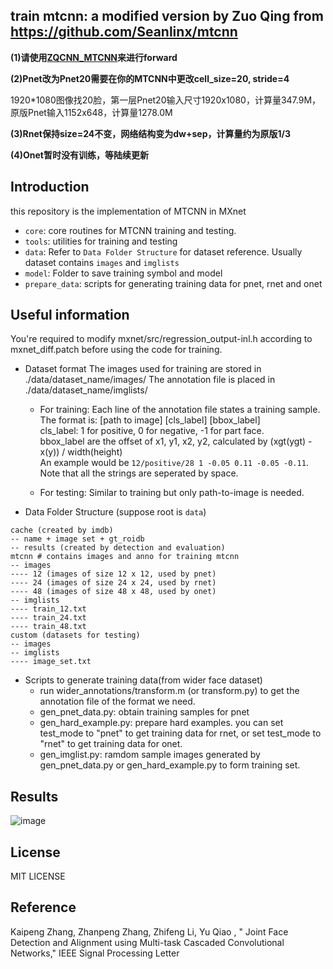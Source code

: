 ## train mtcnn: a modified version by Zuo Qing from https://github.com/Seanlinx/mtcnn

**(1)请使用[ZQCNN_MTCNN](https://github.com/zuoqing1988/ZQCNN)来进行forward**

**(2)Pnet改为Pnet20需要在你的MTCNN中更改cell_size=20, stride=4**

1920*1080图像找20脸，第一层Pnet20输入尺寸1920x1080，计算量347.9M，原版Pnet输入1152x648，计算量1278.0M

**(3)Rnet保持size=24不变，网络结构变为dw+sep，计算量约为原版1/3**

**(4)Onet暂时没有训练，等陆续更新**

## Introduction
this repository is the implementation of MTCNN in MXnet
* `core`: core routines for MTCNN training and testing.
* `tools`: utilities for training and testing
* `data`: Refer to `Data Folder Structure` for dataset reference. Usually dataset contains `images` and `imglists` 
* `model`: Folder to save training symbol and model
* `prepare_data`: scripts for generating training data for pnet, rnet and onet 

## Useful information
You're required to modify mxnet/src/regression_output-inl.h according to mxnet_diff.patch before using the code for training.

* Dataset format
The images used for training are stored in ./data/dataset_name/images/ 
The annotation file is placed in ./data/dataset_name/imglists/

    * For training:
    Each line of the annotation file states a training sample.  
    The format is:
    [path to image] [cls_label] [bbox_label]  
    cls_label: 1 for positive, 0 for negative, -1 for part face.  
    bbox_label are the offset of x1, y1, x2, y2, calculated by (xgt(ygt) - x(y)) / width(height)  
    An example would be `12/positive/28 1 -0.05 0.11 -0.05 -0.11`.  
    Note that all the strings are seperated by space.

    * For testing:
    Similar to training but only path-to-image is needed. 

* Data Folder Structure (suppose root is `data`)
```
cache (created by imdb)
-- name + image set + gt_roidb
-- results (created by detection and evaluation)
mtcnn # contains images and anno for training mtcnn
-- images
---- 12 (images of size 12 x 12, used by pnet)
---- 24 (images of size 24 x 24, used by rnet)
---- 48 (images of size 48 x 48, used by onet)
-- imglists 
---- train_12.txt
---- train_24.txt
---- train_48.txt
custom (datasets for testing) 
-- images
-- imglists
---- image_set.txt
```

* Scripts to generate training data(from wider face dataset)
    * run wider_annotations/transform.m (or transform.py) to get the annotation file of the format we need.
    * gen_pnet_data.py: obtain training samples for pnet
    * gen_hard_example.py: prepare hard examples. 
	you can set test_mode to "pnet" to get training data for rnet,
	or set test_mode to "rnet" to get training data for onet.
    * gen_imglist.py: ramdom sample images generated by gen_pnet_data.py or gen_hard_example.py to form training set.

## Results
 
![image](https://github.com/Seanlinx/mtcnn/blob/master/fddb_result.png)
    
## License
MIT LICENSE

## Reference
Kaipeng Zhang, Zhanpeng Zhang, Zhifeng Li, Yu Qiao , " Joint Face Detection and Alignment using Multi-task Cascaded Convolutional Networks," IEEE Signal Processing Letter







 
